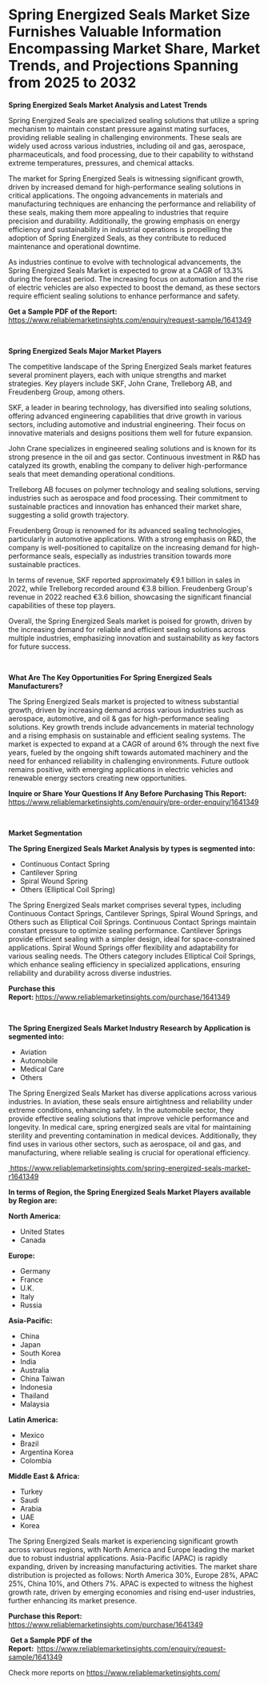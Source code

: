 <p><h1>Spring Energized Seals Market Size Furnishes Valuable Information Encompassing Market Share, Market Trends, and Projections Spanning from 2025 to 2032</h1></p><p><strong>Spring Energized Seals Market Analysis and Latest Trends</strong></p>
<p><p>Spring Energized Seals are specialized sealing solutions that utilize a spring mechanism to maintain constant pressure against mating surfaces, providing reliable sealing in challenging environments. These seals are widely used across various industries, including oil and gas, aerospace, pharmaceuticals, and food processing, due to their capability to withstand extreme temperatures, pressures, and chemical attacks.</p><p>The market for Spring Energized Seals is witnessing significant growth, driven by increased demand for high-performance sealing solutions in critical applications. The ongoing advancements in materials and manufacturing techniques are enhancing the performance and reliability of these seals, making them more appealing to industries that require precision and durability. Additionally, the growing emphasis on energy efficiency and sustainability in industrial operations is propelling the adoption of Spring Energized Seals, as they contribute to reduced maintenance and operational downtime.</p><p>As industries continue to evolve with technological advancements, the Spring Energized Seals Market is expected to grow at a CAGR of 13.3% during the forecast period. The increasing focus on automation and the rise of electric vehicles are also expected to boost the demand, as these sectors require efficient sealing solutions to enhance performance and safety.</p></p>
<p><strong>Get a Sample PDF of the Report:&nbsp;</strong> <a href="https://www.reliablemarketinsights.com/enquiry/request-sample/1641349?utm_campaign=3289&utm_medium=2&utm_source=Github&utm_content=ia&utm_term=11042025&utm_id=spring-energized-seals">https://www.reliablemarketinsights.com/enquiry/request-sample/1641349</a></p>
<p>&nbsp;</p>
<p><strong>Spring Energized Seals Major Market Players</strong></p>
<p><p>The competitive landscape of the Spring Energized Seals market features several prominent players, each with unique strengths and market strategies. Key players include SKF, John Crane, Trelleborg AB, and Freudenberg Group, among others.</p><p>SKF, a leader in bearing technology, has diversified into sealing solutions, offering advanced engineering capabilities that drive growth in various sectors, including automotive and industrial engineering. Their focus on innovative materials and designs positions them well for future expansion.</p><p>John Crane specializes in engineered sealing solutions and is known for its strong presence in the oil and gas sector. Continuous investment in R&D has catalyzed its growth, enabling the company to deliver high-performance seals that meet demanding operational conditions.</p><p>Trelleborg AB focuses on polymer technology and sealing solutions, serving industries such as aerospace and food processing. Their commitment to sustainable practices and innovation has enhanced their market share, suggesting a solid growth trajectory.</p><p>Freudenberg Group is renowned for its advanced sealing technologies, particularly in automotive applications. With a strong emphasis on R&D, the company is well-positioned to capitalize on the increasing demand for high-performance seals, especially as industries transition towards more sustainable practices.</p><p>In terms of revenue, SKF reported approximately €9.1 billion in sales in 2022, while Trelleborg recorded around €3.8 billion. Freudenberg Group's revenue in 2022 reached €3.6 billion, showcasing the significant financial capabilities of these top players. </p><p>Overall, the Spring Energized Seals market is poised for growth, driven by the increasing demand for reliable and efficient sealing solutions across multiple industries, emphasizing innovation and sustainability as key factors for future success.</p></p>
<p>&nbsp;</p>
<p><strong>What Are The Key Opportunities For Spring Energized Seals Manufacturers?</strong></p>
<p><p>The Spring Energized Seals market is projected to witness substantial growth, driven by increasing demand across various industries such as aerospace, automotive, and oil & gas for high-performance sealing solutions. Key growth trends include advancements in material technology and a rising emphasis on sustainable and efficient sealing systems. The market is expected to expand at a CAGR of around 6% through the next five years, fueled by the ongoing shift towards automated machinery and the need for enhanced reliability in challenging environments. Future outlook remains positive, with emerging applications in electric vehicles and renewable energy sectors creating new opportunities.</p></p>
<p><strong>Inquire or Share Your Questions If Any Before Purchasing This Report:</strong> <a href="https://www.reliablemarketinsights.com/enquiry/pre-order-enquiry/1641349?utm_campaign=3289&utm_medium=2&utm_source=Github&utm_content=ia&utm_term=11042025&utm_id=spring-energized-seals">https://www.reliablemarketinsights.com/enquiry/pre-order-enquiry/1641349</a></p>
<p>&nbsp;</p>
<p><strong>Market Segmentation</strong></p>
<p><strong>The Spring Energized Seals Market Analysis by types is segmented into:</strong></p>
<p><ul><li>Continuous Contact Spring</li><li>Cantilever Spring</li><li>Spiral Wound Spring</li><li>Others (Elliptical Coil Spring)</li></ul></p>
<p><p>The Spring Energized Seals market comprises several types, including Continuous Contact Springs, Cantilever Springs, Spiral Wound Springs, and Others such as Elliptical Coil Springs. Continuous Contact Springs maintain constant pressure to optimize sealing performance. Cantilever Springs provide efficient sealing with a simpler design, ideal for space-constrained applications. Spiral Wound Springs offer flexibility and adaptability for various sealing needs. The Others category includes Elliptical Coil Springs, which enhance sealing efficiency in specialized applications, ensuring reliability and durability across diverse industries.</p></p>
<p><strong>Purchase this Report:&nbsp;</strong><a href="https://www.reliablemarketinsights.com/purchase/1641349?utm_campaign=3289&utm_medium=2&utm_source=Github&utm_content=ia&utm_term=11042025&utm_id=spring-energized-seals">https://www.reliablemarketinsights.com/purchase/1641349</a></p>
<p>&nbsp;</p>
<p><strong>The Spring Energized Seals Market Industry Research by Application is segmented into:</strong></p>
<p><ul><li>Aviation</li><li>Automobile</li><li>Medical Care</li><li>Others</li></ul></p>
<p><p>The Spring Energized Seals Market has diverse applications across various industries. In aviation, these seals ensure airtightness and reliability under extreme conditions, enhancing safety. In the automobile sector, they provide effective sealing solutions that improve vehicle performance and longevity. In medical care, spring energized seals are vital for maintaining sterility and preventing contamination in medical devices. Additionally, they find uses in various other sectors, such as aerospace, oil and gas, and manufacturing, where reliable sealing is crucial for operational efficiency.</p></p>
<p><a href="https://www.reliablemarketinsights.com/spring-energized-seals-market-r1641349?utm_campaign=3289&utm_medium=2&utm_source=Github&utm_content=ia&utm_term=11042025&utm_id=spring-energized-seals">&nbsp;https://www.reliablemarketinsights.com/spring-energized-seals-market-r1641349</a></p>
<p><strong>In terms of Region, the Spring Energized Seals Market Players available by Region are:</strong></p>
<p>
    <p> <strong> North America: </strong>
        <ul>
            <li>United States</li>
            <li>Canada</li>
        </ul>
        </p> 
    <p> <strong> Europe: </strong>
        <ul>
            <li>Germany</li>
            <li>France</li>
            <li>U.K.</li>
            <li>Italy</li>
            <li>Russia</li>
        </ul>
        </p> 
    <p> <strong> Asia-Pacific: </strong>
        <ul>
            <li>China</li>
            <li>Japan</li>
            <li>South Korea</li>
            <li>India</li>
            <li>Australia</li>
            <li>China Taiwan</li>
            <li>Indonesia</li>
            <li>Thailand</li>
            <li>Malaysia</li>
        </ul>
        </p> 
    <p> <strong> Latin America: </strong>
        <ul>
            <li>Mexico</li>
            <li>Brazil</li>
            <li>Argentina Korea</li>
            <li>Colombia</li>
        </ul>
        </p> 
    <p> <strong> Middle East & Africa: </strong>
        <ul>
            <li>Turkey</li>
            <li>Saudi</li>
            <li>Arabia</li>
            <li>UAE</li>
            <li>Korea</li>
        </ul>
    </p>
    </p>
<p><p>The Spring Energized Seals market is experiencing significant growth across various regions, with North America and Europe leading the market due to robust industrial applications. Asia-Pacific (APAC) is rapidly expanding, driven by increasing manufacturing activities. The market share distribution is projected as follows: North America 30%, Europe 28%, APAC 25%, China 10%, and Others 7%. APAC is expected to witness the highest growth rate, driven by emerging economies and rising end-user industries, further enhancing its market presence.</p></p>
<p><strong>Purchase this Report: </strong><a href="https://www.reliablemarketinsights.com/purchase/1641349?utm_campaign=3289&utm_medium=2&utm_source=Github&utm_content=ia&utm_term=11042025&utm_id=spring-energized-seals">https://www.reliablemarketinsights.com/purchase/1641349</a></p>
<p>&nbsp;<strong>Get a Sample PDF of the Report:&nbsp;&nbsp;</strong><a href="https://www.reliablemarketinsights.com/enquiry/request-sample/1641349?utm_campaign=3289&utm_medium=2&utm_source=Github&utm_content=ia&utm_term=11042025&utm_id=spring-energized-seals">https://www.reliablemarketinsights.com/enquiry/request-sample/1641349</a></p>
<p><strong></strong></p>
<p>Check more reports on <a href="https://www.reliablemarketinsights.com/?utm_campaign=3289&utm_medium=2&utm_source=Github&utm_content=ia&utm_term=11042025&utm_id=spring-energized-seals">https://www.reliablemarketinsights.com/</a></p>